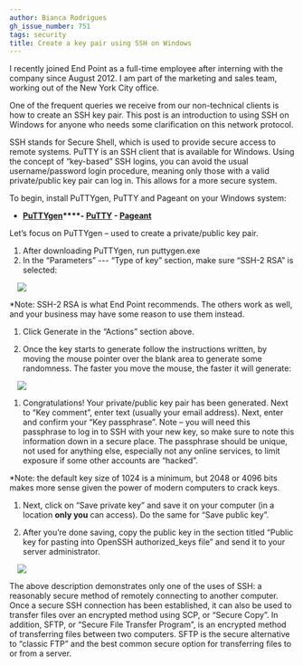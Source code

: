 ```yaml
---
author: Bianca Rodrigues
gh_issue_number: 751
tags: security
title: Create a key pair using SSH on Windows
---
```




I recently joined End Point as a full-time employee after interning with the company since August 2012. I am part of the marketing and sales team, working out of the New York City office.

One of the frequent queries we receive from our non-technical clients is how to create an SSH key pair. This post is an introduction to using SSH on Windows for anyone who needs some clarification on this network protocol.

SSH stands for Secure Shell, which is used to provide secure access to remote systems. PuTTY is an SSH client that is available for Windows.
Using the concept of “key-based” SSH logins, you can avoid the usual username/password login procedure, meaning only those with a valid private/public key pair can log in. This allows for a more secure system.

To begin, install PuTTYgen, PuTTY and Pageant on your Windows system:

- **[PuTTYgen](http://the.earth.li/~sgtatham/putty/latest/x86/puttygen.exe)****- [PuTTY](http://the.earth.li/~sgtatham/putty/latest/x86/putty.exe) - [Pageant](http://the.earth.li/~sgtatham/putty/latest/x86/pageant.exe)**

Let’s focus on PuTTYgen – used to create a private/public key pair.

1. After downloading PuTTYgen, run puttygen.exe
1. In the “Parameters” --- “Type of key” section, make sure “SSH-2 RSA” is selected:

<a href="/blog/2013/01/24/create-key-pair-using-ssh-on-windows/image-0.png" imageanchor="1" style="margin-left: 1em; margin-right: 1em;"><img border="0" src="/blog/2013/01/24/create-key-pair-using-ssh-on-windows/image-0.png"/></a>

    

*Note: SSH-2 RSA is what End Point recommends. The others work as well, and your business may have some reason to use them instead.

1. Click Generate in the “Actions” section above.

1. Once the key starts to generate follow the instructions written, by moving the mouse pointer over the blank area to generate some randomness. The faster you move the mouse, the faster it will generate:

<a href="/blog/2013/01/24/create-key-pair-using-ssh-on-windows/image-1.png" imageanchor="1" style="margin-left: 1em; margin-right: 1em;"><img border="0" src="/blog/2013/01/24/create-key-pair-using-ssh-on-windows/image-1.png"/></a>

1. Congratulations! Your private/public key pair has been generated. Next to “Key comment”, enter text (usually your email address). Next, enter and confirm your “Key passphrase”. Note – you will need this passphrase to log in to SSH with your new key, so make sure to note this information down in a secure place. The passphrase should be unique, not used for anything else, especially not any online services, to limit exposure if some other accounts are “hacked”.

*Note: the default key size of 1024 is a minimum, but 2048 or 4096 bits makes more sense given the power of modern computers to crack keys.

1. Next, click on “Save private key” and save it on your computer (in a location **only you** can access). Do the same for “Save public key”.

1. After you’re done saving, copy the public key in the section titled “Public key for pasting into OpenSSH authorized_keys file” and send it to your server administrator.

<a href="/blog/2013/01/24/create-key-pair-using-ssh-on-windows/image-2.png" imageanchor="1" style="margin-left: 1em; margin-right: 1em;"><img border="0" src="/blog/2013/01/24/create-key-pair-using-ssh-on-windows/image-2.png"/></a>

The above description demonstrates only one of the uses of SSH: a reasonably secure method of remotely connecting to another computer. Once a secure SSH connection has been established, it can also be used to transfer files over an encrypted method using SCP, or “Secure Copy”. In addition, SFTP, or “Secure File Transfer Program”, is an encrypted method of transferring files between two computers. SFTP is the secure alternative to “classic FTP” and the best common secure option for transferring files to or from a server.



